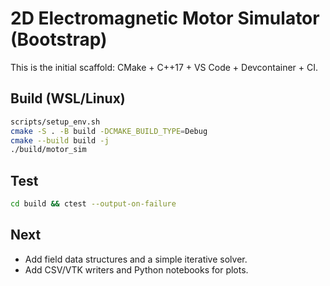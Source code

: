 # 2D Electromagnetic Motor Simulator (Bootstrap)

This is the initial scaffold: CMake + C++17 + VS Code + Devcontainer + CI.

## Build (WSL/Linux)

```bash
scripts/setup_env.sh
cmake -S . -B build -DCMAKE_BUILD_TYPE=Debug
cmake --build build -j
./build/motor_sim
```

## Test

```bash
cd build && ctest --output-on-failure
```

## Next

* Add field data structures and a simple iterative solver.
* Add CSV/VTK writers and Python notebooks for plots.

